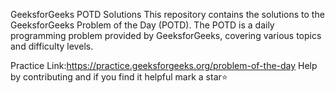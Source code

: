 GeeksforGeeks POTD Solutions
This repository contains the solutions to the GeeksforGeeks Problem of the Day (POTD). The POTD is a daily programming problem provided by GeeksforGeeks, covering various topics and difficulty levels.

Practice Link:https://practice.geeksforgeeks.org/problem-of-the-day
Help by contributing and if you find it helpful mark a star⭐

